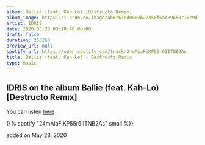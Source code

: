 ```yaml
---
album: Ballie (feat. Kah-Lo) [Destructo Remix]
album_image: https://i.scdn.co/image/ab67616d0000b27356f6a489658c10e9df1fdd22
artist: IDRIS
date: 2020-05-28 03:10:48+00:00
draft: false
duration: 266263
preview_url: null
spotify_url: https://open.spotify.com/track/24mAiaFiKP55r6IITNB2As
title: Ballie (feat. Kah-Lo) - Destructo Remix
type: music
---
```



## IDRIS on the album Ballie (feat. Kah-Lo) [Destructo Remix]

You can listen [here](https://open.spotify.com/track/24mAiaFiKP55r6IITNB2As)

{{% spotify "24mAiaFiKP55r6IITNB2As" small %}}

added on May 28, 2020